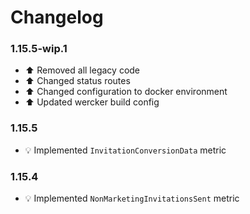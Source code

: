 # Changelog

### 1.15.5-wip.1
- :arrow_up: Removed all legacy code
- :arrow_up: Changed status routes
- :arrow_up: Changed configuration to docker environment
- :arrow_up: Updated wercker build config

### 1.15.5
- :bulb: Implemented `InvitationConversionData` metric

### 1.15.4
- :bulb: Implemented `NonMarketingInvitationsSent` metric
